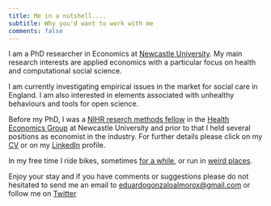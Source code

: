 ```yaml
---
title: Me in a nutshell....
subtitle: Why you'd want to work with me
comments: false
---
```

I am a PhD researcher in Economics at [Newcastle University](http://www.ncl.ac.uk/business-school/). My main research interests are applied economics with a particular focus on health and computational social science.

I am currently investigating empirical issues in the market for social care in England. I am also interested in elements associated with unhealthy behaviours and tools for open science.

Before my PhD, I was a [NIHR reserch methods fellow](https://www.nihr.ac.uk/funding-and-support/funding-for-training-and-career-development/training-programmes/research-methods-programme/research-methods-fellowship-and-internships/) in the [Health Economics Group](https://research.ncl.ac.uk/healtheconomicsgroup/) at Newcastle University and prior to that I held several positions as economist in the industry. For further details please click on my [CV](/pdf/EGA_CV_2018.pdf) or on my [LinkedIn](https://www.linkedin.com/in/eduardo-gonzalo-almorox-5b8b4955/) profile. 

In my free time I ride bikes, sometimes [for a while](http://trackleaders.com/transconrace15i.php?name=72___Edu_Gonzalo), or run in [weird places](http://www.saharamarathon.org/en/races/results-2015/).

Enjoy your stay and if you have comments or suggestions please do not hesitated to send me an email to [eduardogonzaloalmorox@gmail.com](eduardogonzaloalmorox@gmail.com) or follow me on [Twitter](https://twitter.com/EdudinGonzalo)

